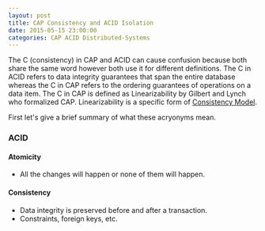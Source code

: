 ```yaml
---
layout: post
title: CAP Consistency and ACID Isolation
date: 2015-05-15 23:00:00
categories: CAP ACID Distributed-Systems
---
```


The C (consistency) in CAP and ACID can cause confusion because both share the same word however both use it for different definitions. The C in ACID refers to data integrity guarantees that span the entire database whereas the C in CAP refers to the ordering guarantees of operations on a data item. The C in CAP is defined as Linearizability by Gilbert and Lynch who formalized CAP. Linearizability is a specific form of [Consistency Model](http://simongui.github.io/distributed-systems/consistency-models.html).

First let's give a brief summary of what these acryonyms mean.

### ACID

#### Atomicity
- All the changes will happen or none of them will happen.

#### Consistency
- Data integrity is preserved before and after a transaction.
- Constraints, foreign keys, etc.
